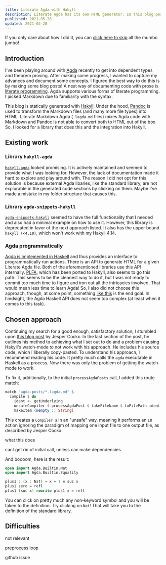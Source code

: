 ```yaml
---
title: Literate Agda with Hakyll
description: Literate Agda has its own HTML generator. In this blog post I show how to hook it up with Hakyll, including a working watch mode!
published: 2021-05-28
updated: 2021-02-20
---
```


If you only care about how I did it, you can [click here to skip](#chosen-approach) all the mumbo jumbo!

## Introduction
I've been playing around with [Agda](https://agda.readthedocs.io/en/v2.6.2/getting-started/what-is-agda.html) recently to get into dependent types and theorem proving. After making some progress, I wanted to capture my advances and document some concepts. I figured the best way to do this is by making some blog posts! A neat way of documenting code with prose is [literate programming](https://en.wikipedia.org/wiki/Literate_programming). Agda supports various forms of literate programming. I picked Markdown due to familiarity with the syntax.

This blog is statically generated with [Hakyll](https://jaspervdj.be/hakyll/). Under the hood, [Pandoc](https://hackage.haskell.org/package/pandoc) is used to transform the Markdown files (and many more file types) into HTML. Literate Markdown Agda (`.lagda.md` files) mixes Agda code with Markdown and Pandoc is not able to convert both to HTML out of the box. So, I looked for a library that does this and the integration into Hakyll.

## Existing work
### Library `hakyll-agda`
[`hakyll-agda`](https://hackage.haskell.org/package/hakyll-agda) looked promising. It is actively maintained and seemed to provide what I was looking for. However, the lack of documentation made it hard to explore and play around with. The reason I did not opt for this solution is because external Agda libaries, like the standard library, are not explorable in the generated code sections by clicking on them. Maybe I've made a mistake in my folder structure that causes this.

### Library `agda-snippets-hakyll`
[`agda-snippets-hakyll`](https://hackage.haskell.org/package/agda-snippets-hakyll) seemed to have the full functionality that I needed and also had a minimal example on how to use it. However, this library is deprecated in favor of the next approach listed. It also has the upper bound `hakyll (<4.10)`, which won't work with my Hakyll 4.14.

### Agda programmatically
[Agda is implemented in Haskell](https://hackage.haskell.org/package/Agda) and thus provides an interface to programmatically run actions. There is an API to generate HTML for a given Literate Agda file. Both of the aforementioned libraries use this API internally. [PLFA](https://plfa.github.io/), which has been ported to Hakyll, also seems to go this path. This seems to be the cleanest way to do it, but I was not ready to commit too much time to figure and iron out all the intricacies involved. That would mean less time to learn Agda! So, I also did not choose this approach, though, at some point, something [like this](https://github.com/plfa/plfa.github.io/blob/a9f85c9ab16c3a1dfe25c69e5d2cc883791c4bc9/hs/Hakyll/Web/Agda.hs#L59) is the end goal. In hindsight, the Agda Haskell API does not seem too complex (at least when it comes to this task).

## Chosen approach
Continuing my search for a good enough, satisfactory solution, I stumbled upon [this blog post](https://jesper.sikanda.be/posts/literate-agda.html) by Jesper Cockx. In the last section of the post, he outlines his method to achieving what I set out to do and a problem causing Hakyll's watch-mode to not work with his approach. He includes his source code, which I liberally copy-pasted. To understand his approach, I recommend reading his code. It pretty much calls the `agda` executable in Haskell as a process. Now there was only the problem of getting the watch-mode to work.

To fix it, additionally, to the initial `processAgdaPosts` call, I added this route match:
```haskell
match "agda-posts/*.lagda.md" $
  compile $ do
    ident <- getUnderlying
    unsafeCompiler $ processAgdaPost $ takeFileName $ toFilePath ident
    makeItem (mempty :: String)
```
This creates a `Compiler a` in an "unsafe" way, meaning it performs an `IO` action ignoring the paradigm of mapping one input file to one output file, as described by Jesper Cockx.

what this does

cant get rid of initial call, unless can make dependencies

And boooom, here is the result:
```agda
open import Agda.Builtin.Nat
open import Agda.Builtin.Equality

plus1 : (x : Nat) → x + 1 ≡ suc x
plus1 zero = refl
plus1 (suc x) rewrite plus1 x = refl
```

You can click on pretty much any non-keyword symbol and you will be taken to the definition. Try clicking on `Nat`! That will take you to the definition of the standard library.

## Difficulties
not relevant

preprocess loop

github issue
